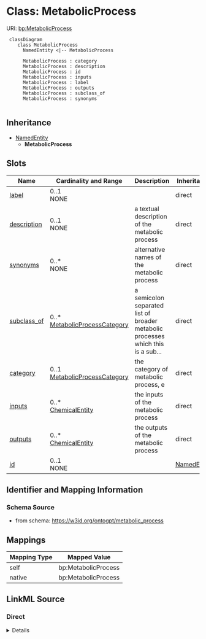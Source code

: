 # Class: MetabolicProcess



URI: [bp:MetabolicProcess](http://w3id.org/ontogpt/metabolic-process-templateMetabolicProcess)


```mermaid
 classDiagram
    class MetabolicProcess
      NamedEntity <|-- MetabolicProcess
      
      MetabolicProcess : category
      MetabolicProcess : description
      MetabolicProcess : id
      MetabolicProcess : inputs
      MetabolicProcess : label
      MetabolicProcess : outputs
      MetabolicProcess : subclass_of
      MetabolicProcess : synonyms
      
```




## Inheritance
* [NamedEntity](NamedEntity.md)
    * **MetabolicProcess**



## Slots

| Name | Cardinality and Range | Description | Inheritance |
| ---  | --- | --- | --- |
| [label](label.md) | 0..1 <br/> NONE |  | direct |
| [description](description.md) | 0..1 <br/> NONE | a textual description of the metabolic process | direct |
| [synonyms](synonyms.md) | 0..* <br/> NONE | alternative names of the metabolic process | direct |
| [subclass_of](subclass_of.md) | 0..* <br/> [MetabolicProcessCategory](MetabolicProcessCategory.md) | a semicolon separated list of broader metabolic processes which this is a sub... | direct |
| [category](category.md) | 0..1 <br/> [MetabolicProcessCategory](MetabolicProcessCategory.md) | the category of metabolic process, e | direct |
| [inputs](inputs.md) | 0..* <br/> [ChemicalEntity](ChemicalEntity.md) | the inputs of the metabolic process | direct |
| [outputs](outputs.md) | 0..* <br/> [ChemicalEntity](ChemicalEntity.md) | the outputs of the metabolic process | direct |
| [id](id.md) | 0..1 <br/> NONE |  | [NamedEntity](NamedEntity.md) |









## Identifier and Mapping Information







### Schema Source


* from schema: https://w3id.org/ontogpt/metabolic_process





## Mappings

| Mapping Type | Mapped Value |
| ---  | ---  |
| self | bp:MetabolicProcess |
| native | bp:MetabolicProcess |


## LinkML Source

<!-- TODO: investigate https://stackoverflow.com/questions/37606292/how-to-create-tabbed-code-blocks-in-mkdocs-or-sphinx -->

### Direct

<details>
```yaml
name: MetabolicProcess
from_schema: https://w3id.org/ontogpt/metabolic_process
rank: 1000
is_a: NamedEntity
attributes:
  label:
    name: label
    description: the name of the metabolic process
    from_schema: https://w3id.org/ontogpt/metabolic_process
    rank: 1000
  description:
    name: description
    description: a textual description of the metabolic process
    from_schema: https://w3id.org/ontogpt/metabolic_process
    rank: 1000
  synonyms:
    name: synonyms
    description: alternative names of the metabolic process
    from_schema: https://w3id.org/ontogpt/metabolic_process
    rank: 1000
    multivalued: true
  subclass_of:
    name: subclass_of
    description: a semicolon separated list of broader metabolic processes which this
      is a subclass of
    from_schema: https://w3id.org/ontogpt/metabolic_process
    rank: 1000
    multivalued: true
    range: MetabolicProcessCategory
  category:
    name: category
    description: the category of metabolic process, e.g metabolic process, catabolic
      process, biosynthetic process, small molecule sensor activity
    from_schema: https://w3id.org/ontogpt/metabolic_process
    rank: 1000
    range: MetabolicProcessCategory
  inputs:
    name: inputs
    description: the inputs of the metabolic process
    from_schema: https://w3id.org/ontogpt/metabolic_process
    rank: 1000
    multivalued: true
    range: ChemicalEntity
  outputs:
    name: outputs
    description: the outputs of the metabolic process
    from_schema: https://w3id.org/ontogpt/metabolic_process
    rank: 1000
    multivalued: true
    range: ChemicalEntity

```
</details>

### Induced

<details>
```yaml
name: MetabolicProcess
from_schema: https://w3id.org/ontogpt/metabolic_process
rank: 1000
is_a: NamedEntity
attributes:
  label:
    name: label
    description: the name of the metabolic process
    from_schema: https://w3id.org/ontogpt/metabolic_process
    rank: 1000
    alias: label
    owner: MetabolicProcess
    domain_of:
    - MetabolicProcess
    - NamedEntity
    range: string
  description:
    name: description
    description: a textual description of the metabolic process
    from_schema: https://w3id.org/ontogpt/metabolic_process
    rank: 1000
    alias: description
    owner: MetabolicProcess
    domain_of:
    - MetabolicProcess
    range: string
  synonyms:
    name: synonyms
    description: alternative names of the metabolic process
    from_schema: https://w3id.org/ontogpt/metabolic_process
    rank: 1000
    multivalued: true
    alias: synonyms
    owner: MetabolicProcess
    domain_of:
    - MetabolicProcess
    range: string
  subclass_of:
    name: subclass_of
    description: a semicolon separated list of broader metabolic processes which this
      is a subclass of
    from_schema: https://w3id.org/ontogpt/metabolic_process
    rank: 1000
    multivalued: true
    alias: subclass_of
    owner: MetabolicProcess
    domain_of:
    - MetabolicProcess
    range: MetabolicProcessCategory
  category:
    name: category
    description: the category of metabolic process, e.g metabolic process, catabolic
      process, biosynthetic process, small molecule sensor activity
    from_schema: https://w3id.org/ontogpt/metabolic_process
    rank: 1000
    alias: category
    owner: MetabolicProcess
    domain_of:
    - MetabolicProcess
    range: MetabolicProcessCategory
  inputs:
    name: inputs
    description: the inputs of the metabolic process
    from_schema: https://w3id.org/ontogpt/metabolic_process
    rank: 1000
    multivalued: true
    alias: inputs
    owner: MetabolicProcess
    domain_of:
    - MetabolicProcess
    range: ChemicalEntity
  outputs:
    name: outputs
    description: the outputs of the metabolic process
    from_schema: https://w3id.org/ontogpt/metabolic_process
    rank: 1000
    multivalued: true
    alias: outputs
    owner: MetabolicProcess
    domain_of:
    - MetabolicProcess
    range: ChemicalEntity
  id:
    name: id
    annotations:
      prompt.skip:
        tag: prompt.skip
        value: 'true'
    description: A unique identifier for the named entity
    comments:
    - this is populated during the grounding and normalization step
    from_schema: http://w3id.org/ontogpt/core
    rank: 1000
    identifier: true
    alias: id
    owner: MetabolicProcess
    domain_of:
    - NamedEntity
    - Publication
    range: string

```
</details>